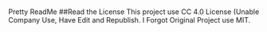 
#
Pretty ReadMe
##Read the License
This project use CC 4.0 License (Unable Company Use, Have Edit and Republish.
I Forgot Original Project use MIT.
